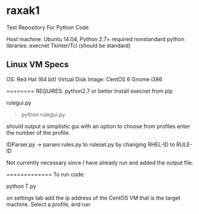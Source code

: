 raxak1
======

Test Repository For Python Code

Host machine:
Ubuntu 14.04, Python 2.7+ 
required nonstandard python libraries:
	execnet
	Tkinter/Tcl (should be standard)
	

Linux VM Specs
--------------

OS: Red Hat (64 bit)
Virtual Disk Image: CentOS 6 Gnome i386


========
REQUIRES: python2.7 or better
Install execnet from pip

rulegui.py

> python rulegui.py

should output a simplistic gui with an option to choose from profiles
enter the number of the profile.

IDParser.py -> parses rules.py to ruleset.py by changing RHEL-ID to RULE-ID

Not currently necessary since I have already run and added the output file.

=============
To run code:

python T.py

on settings tab add the ip address of the CentOS VM that is the target machine.
Select a profile, and run




